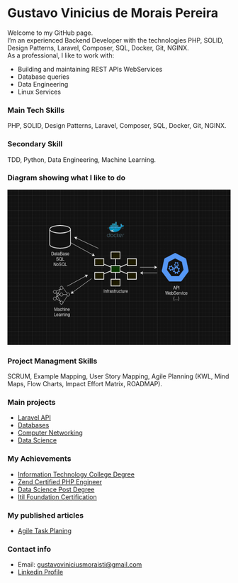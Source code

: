 # Gustavo Vinicius de Morais Pereira

Welcome to my GitHub page. <br/>
I’m an experienced Backend Developer with the technologies PHP, SOLID, Design Patterns, Laravel, Composer, SQL, Docker, Git, NGINX.<br/>
As a professional, I like to work with:
- Building and maintaining REST APIs WebServices
- Database queries
- Data Engineering
- Linux Services

### Main Tech Skills
PHP, SOLID, Design Patterns, Laravel, Composer, SQL, Docker, Git, NGINX.

### Secondary Skill
TDD, Python, Data Engineering, Machine Learning.

### Diagram showing what I like to do
<img src="./achievements/BackEndAPI_DataEngineering.png" width="600" height="350" />

### Project Managment Skills
SCRUM, Example Mapping, User Story Mapping, Agile Planning (KWL, Mind Maps, Flow Charts, Impact Effort Matrix, ROADMAP).

### Main projects
- [Laravel API](https://github.com/GustavoViniciusdeMorais/Laravel_Studies/tree/api-ddd)
- [Databases](https://github.com/GustavoViniciusdeMorais/Database_Studies)
- [Computer Networking](https://github.com/GustavoViniciusdeMorais/Hacking_Studies/tree/virtual-network)
- [Data Science](https://github.com/GustavoViniciusdeMorais/DataScience_Studies/tree/simple-classification)

### My Achievements
- [Information Technology College Degree](./achievements/DegreeGradesHistory.pdf)
- [Zend Certified PHP Engineer](./achievements/PHP_Engineer_GustavoMorais.pdf)
- [Data Science Post Degree](./achievements/DataScienceDegreeGrades.pdf)
- [Itil Foundation Certification](./achievements/itil.png)

### My published articles
- [Agile Task Planing](https://medium.com/@gustavoviniciusmoraisti/agile-task-planning-for-system-developers-585fed59b09d)

### Contact info
- Email: gustavoviniciusmoraisti@gmail.com
- [Linkedin Profile](https://www.linkedin.com/in/gustavo-vinicius/)

<!-- - [My Laravel Course For Beginers](https://www.udemy.com/course/laravel-8-quick-start/) -->

<!-- ### Visit my mobile game at amazon store
[X-Monstro](https://www.amazon.com/gp/product/B0BY7814RC) -->
